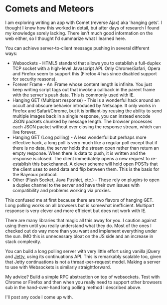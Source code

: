 <meta published="28 May 2011"/>

# Comets and Meteors

I am exploring writing an app with Comet (reverse Ajax) aka 'hanging gets'. I thought I knew how
 this worked in detail, but after days of research I found my knowledge sorely lacking. There isn't
  much good information on the web either, so I thought I'd summarize what I learned here.

You can achieve server-to-client message pushing in several different ways:

  * Websockets - HTML5 standard that allows you to establish a full-duplex TCP socket with a
 high-level Javascript API. Only Chrome/Safari, Opera and Firefox seem to support this (Firefox
 4 has since disabled support for security reasons).
  * Forever Frame - An iFrame whose content length is infinite. You just keep writing script tags
 out that invoke a callback in the parent frame with the server's push data. This is commonly used with IE.
  * Hanging GET (Multipart response) - This is a wonderful hack around an occult and obscure
 behavior introduced by Netscape. It only works in Firefox and Safari/Chrome, but it is brilliant-by
  reusing the ability to send multiple images back in a single response, you can instead encode JSON
  packets chunked by message length. The browser processes each JSON packet without ever closing the
  response stream, which can live forever.
  * Hanging GET (Long polling) - A less wonderful but perhaps more effective hack,
  a long poll is very much like a regular poll except that if there is no data,
  the server holds the stream open rather than return an empty response. When there is data to
  push, it is written and the response is closed. The client immediately opens a new request to
  re-establish this backchannel. A clever scheme will hold open POSTs that the client uses to send
   data and flip between them. This is the basis for the Bayeaux protocol.
  * Other (Flash Socket, Java Pushlet, etc.) - These rely on plugins to open a duplex channel to
  the server and have their own issues with compatibility and problems working via proxies.

This confused me at first because there are two flavors of hanging GET. Long polling works
 on all browsers but is somewhat inefficient. Multipart response is very clever and more
 efficient but does not work with IE.

There are many libraries that magic all this away for you. I caution against using them until you
 really understand what they do. Most of the ones I checked out do way more than you want and
  implement everything under the sun. IMO this is unnecessary bloat on the JS side and an
  increase in stack complexity.

You can build a long polling server with very little effort using vanilla jQuery and [Jetty](http://eclipse.org/jetty),
 using its continuations API. This is remarkably scalable too, given that Jetty continuations is not
 a thread-per-request model. Making a server to use with Websockets is similarly straightforward.

My advice? Build a simple RPC abstraction on top of websockets. Test with Chrome or Firefox and
 then when you really need to support other browsers sub in the hand-over-hand long polling method
 I described above.

I'll post any code I come up with.
